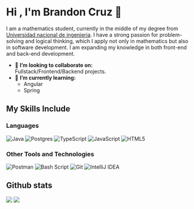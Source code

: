 # Hi , I'm Brandon Cruz 👋

I am a mathematics student, currently in the middle of my degree from [Universidad nacional de ingenieria](https://portal.uni.edu.pe//). I have a strong passion for problem-solving and logical thinking, which I apply not only in mathematics but also in software development. I am expanding my knowledge in both front-end and back-end development.

- 👯 **I’m looking to collaborate on:**  <br>Fullstack/Frontend/Backend projects.
- 🌱 **I’m currently learning:**
  - Angular
  - Spring


## My Skills Include

### Languages

  ![Java](https://img.shields.io/badge/java-%23ED8B00.svg?style=for-the-badge&logo=openjdk&logoColor=white)
  ![Postgres](https://img.shields.io/badge/postgres-%23316192.svg?style=for-the-badge&logo=postgresql&logoColor=white)
  ![TypeScript](https://img.shields.io/badge/typescript-%23007ACC.svg?style=for-the-badge&logo=typescript&logoColor=white)
  ![JavaScript](https://img.shields.io/badge/javascript-%23323330.svg?style=for-the-badge&logo=javascript&logoColor=%23F7DF1E)
  ![HTML5](https://img.shields.io/badge/html5-%23E34F26.svg?style=for-the-badge&logo=html5&logoColor=white)


### Other Tools and Technologies

  ![Postman](https://img.shields.io/badge/Postman-FF6C37?style=for-the-badge&logo=postman&logoColor=white)
  ![Bash Script](https://img.shields.io/badge/bash_script-%23121011.svg?style=for-the-badge&logo=gnu-bash&logoColor=white)
  ![Git](https://img.shields.io/badge/git-%23F05033.svg?style=for-the-badge&logo=git&logoColor=white)
  ![IntelliJ IDEA](https://img.shields.io/badge/IntelliJIDEA-000000.svg?style=for-the-badge&logo=intellij-idea&logoColor=white)

## Github stats
[![](https://github-readme-stats.vercel.app/api?username=ignorancio&show_icons=true&theme=tokyonight&hide_border=true&locale=en)](https://github.com/ignorancio)
[![](https://github-readme-streak-stats.herokuapp.com/?user=ignorancio&theme=material-palenight)](https://github.com/ignorancio)
